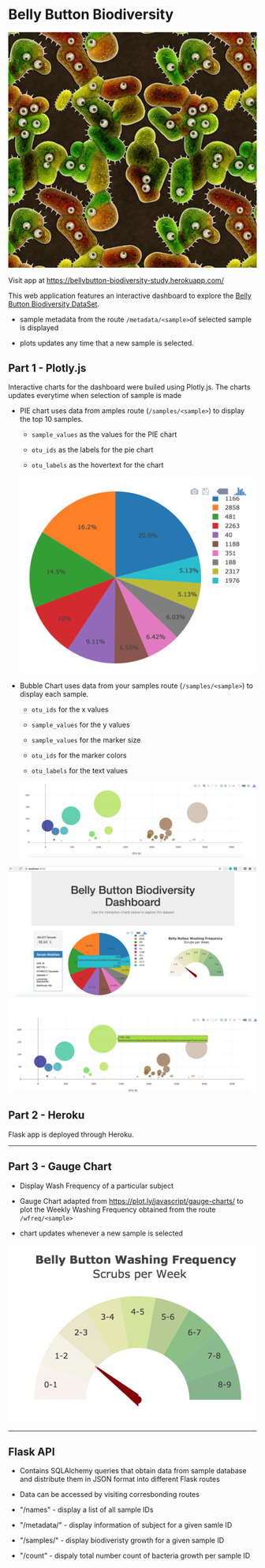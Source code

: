 # Belly Button Biodiversity

![Bacteria by filterforge.com](Images/bacteria_by_filterforgedotcom.jpg)

Visit app at https://bellybutton-biodiversity-study.herokuapp.com/

This web application features an interactive dashboard to explore the [Belly Button Biodiversity DataSet](http://robdunnlab.com/projects/belly-button-biodiversity/).

* sample metadata from the route `/metadata/<sample>`of selected sample is displayed 

* plots updates any time that a new sample is selected.

## Part 1 - Plotly.js

Interactive charts for the dashboard were builed using Plotly.js. 
The charts updates everytime when selection of sample is made

* PIE chart uses data from amples route (`/samples/<sample>`) to display the top 10 samples.
 
  * `sample_values` as the values for the PIE chart

  * `otu_ids` as the labels for the pie chart

  * `otu_labels` as the hovertext for the chart

  ![PIE Chart](Images/pie_chart.png)

* Bubble Chart uses data from your samples route (`/samples/<sample>`) to display each sample.

  * `otu_ids` for the x values

  * `sample_values` for the y values

  * `sample_values` for the marker size

  * `otu_ids` for the marker colors

  * `otu_labels` for the text values

  ![Bubble Chart](Images/bubble_chart.png)



![Example Dashboard Page](Images/dashboard_part1.png)
![Example Dashboard Page](Images/dashboard_part2.png)

## Part 2 - Heroku

Flask app is deployed through Heroku.


- - -

## Part 3 - Gauge Chart

* Display Wash Frequency of a particular subject

* Gauge Chart adapted from <https://plot.ly/javascript/gauge-charts/> to plot the Weekly Washing Frequency obtained from the route `/wfreq/<sample>`

* chart updates whenever a new sample is selected

![Weekly Washing Frequency Gauge](Images/gauge.png)

- - -

## Flask API

* Contains SQLAlchemy queries that obtain data from sample database and distribute them in JSON format into different Flask routes

* Data can be accessed by visiting corresbonding routes
 * "/names"  - display a list of all sample IDs
 * "/metadata/<sample>"  -  display information of subject for a given samle ID
 * "/samples/<sample>" -  display biodiveristy growth for a given sample ID
 * "/count"  -  dispaly total number count of bacteria growth per sample ID

